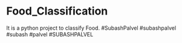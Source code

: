 # Food_Classification
It is a python project to classify Food. #SubashPalvel #subashpalvel #subash #palvel #SUBASHPALVEL
